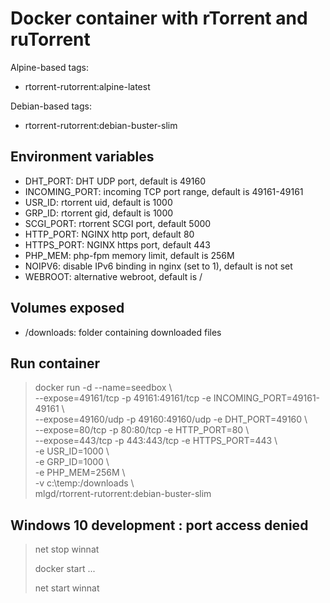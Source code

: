 # Docker container with rTorrent and ruTorrent

Alpine-based tags:

- rtorrent-rutorrent:alpine-latest

Debian-based tags:

- rtorrent-rutorrent:debian-buster-slim

## Environment variables

- DHT_PORT: DHT UDP port, default is 49160
- INCOMING_PORT: incoming TCP port range, default is 49161-49161
- USR_ID: rtorrent uid, default is 1000 
- GRP_ID: rtorrent gid, default is 1000
- SCGI_PORT: rtorrent SCGI port, default 5000
- HTTP_PORT: NGINX http port, default 80
- HTTPS_PORT: NGINX https port, default 443
- PHP_MEM: php-fpm memory limit, default is 256M
- NOIPV6: disable IPv6 binding in nginx (set to 1), default is not set
- WEBROOT: alternative webroot, default is /

## Volumes exposed

- /downloads: folder containing downloaded files

## Run container 

> docker run -d --name=seedbox \\\
>       --expose=49161/tcp -p 49161:49161/tcp -e INCOMING_PORT=49161-49161 \\\
>       --expose=49160/udp -p 49160:49160/udp -e DHT_PORT=49160 \\\
>       --expose=80/tcp -p 80:80/tcp -e HTTP_PORT=80 \\\
>       --expose=443/tcp -p 443:443/tcp -e HTTPS_PORT=443 \\\
>       -e USR_ID=1000 \\\
>       -e GRP_ID=1000 \\\
>       -e PHP_MEM=256M \\\
>       -v c:\temp:/downloads \\\
>       mlgd/rtorrent-rutorrent:debian-buster-slim

## Windows 10 development : port access denied

> net stop winnat
>
> docker start ...
>
> net start winnat
